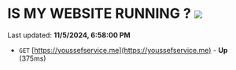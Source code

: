 # IS MY WEBSITE RUNNING ? [![](https://img.shields.io/static/v1?label=Sponsor&message=%E2%9D%A4&logo=GitHub&color=%23fe8e86)](https://github.com/sponsors/Youssef-Lehmam)

Last updated: **11/5/2024, 6:58:00 PM**

- `GET` [https://youssefservice.me](https://youssefservice.me) - **Up** (375ms)
